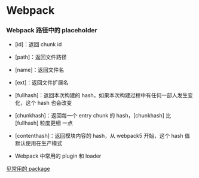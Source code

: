 # Webpack

### Webpack 路径中的 placeholder

- [id]：返回 chunk id
- [path]：返回文件路径
- [name]：返回文件名
- [ext]：返回文件扩展名
- [fullhash]：返回本次构建的 hash，如果本次构建过程中有任何一部人发生变化，这个 hash 也会改变
- [chunkhash]：返回每一个 entry chunk 的 hash，[chunkhash] 比 [fullhash] 粒度更细 一点
- [contenthash]：返回模块内容的 hash，从 webpack5 开始，这个 hash 值默认使用在生产模式

- Webpack 中常用的 plugin 和 loader

[见常用的 package](../package.md#webpack)
